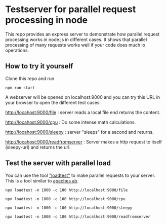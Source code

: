 # Testserver for parallel request processing in node

This repo provides an express server to demonstrate how parallel request processing works in node.js in different 
cases. It shows that parallel processing of many requests works well if your code does much io operations.

## How to try it yourself

Clone this repo and run 

`npm run start`

A webserver will be opened on localhost:9000 and you can try this URL in your browser to open the different test
cases:

[http://locahost:9000/file](http://locahost:9000/file)
: server reads a local file end returns the content.

[http://locahost:9000/cpu](http://locahost:9000/cpu)
: Do some intense math calculations.

[http://locahost:9000/sleepy](http://locahost:9000/sleepy)
: server "sleeps" for a second and returns.

[http://locahost:9000/readfromserver](http://locahost:9000/readfromserver)
: Server makes a http request to itself (sleepy-url) and returns the url.


## Test the server with parallel load

You can use the tool ["loadtest"](https://www.npmjs.com/package/loadtest) to make parallel requests to your server.
This is a tool similar to [apaches ab](https://httpd.apache.org/docs/2.4/programs/ab.html).

`npx loadtest -n 1000 -c 100 http://localhost:9000/file`

`npx loadtest -n 1000 -c 100 http://localhost:9000/cpu`

`npx loadtest -n 1000 -c 100 http://localhost:9000/sleepy`

`npx loadtest -n 1000 -c 100 http://localhost:9000/readfromserver`
